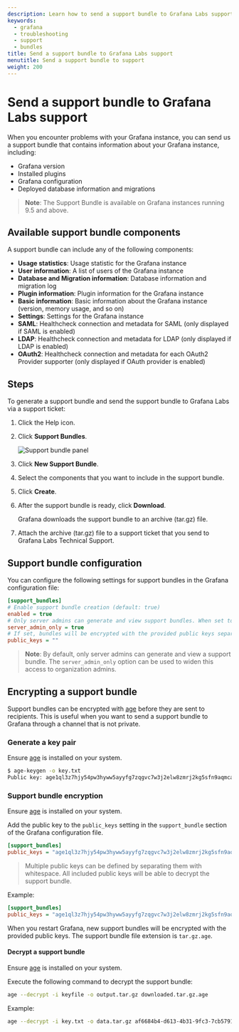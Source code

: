```yaml
---
description: Learn how to send a support bundle to Grafana Labs support for troubleshooting
keywords:
  - grafana
  - troubleshooting
  - support
  - bundles
title: Send a support bundle to Grafana Labs support
menutitle: Send a support bundle to support
weight: 200
---
```


# Send a support bundle to Grafana Labs support

When you encounter problems with your Grafana instance, you can send us a support bundle that contains information about your Grafana instance, including:

- Grafana version
- Installed plugins
- Grafana configuration
- Deployed database information and migrations

> **Note**: The Support Bundle is available on Grafana instances running 9.5 and above.

## Available support bundle components

A support bundle can include any of the following components:

- **Usage statistics**: Usage statistic for the Grafana instance
- **User information**: A list of users of the Grafana instance
- **Database and Migration information**: Database information and migration log
- **Plugin information**: Plugin information for the Grafana instance
- **Basic information**: Basic information about the Grafana instance (version, memory usage, and so on)
- **Settings**: Settings for the Grafana instance
- **SAML**: Healthcheck connection and metadata for SAML (only displayed if SAML is enabled)
- **LDAP**: Healthcheck connection and metadata for LDAP (only displayed if LDAP is enabled)
- **OAuth2**: Healthcheck connection and metadata for each OAuth2 Provider supporter (only displayed if OAuth provider is enabled)

## Steps

To generate a support bundle and send the support bundle to Grafana Labs via a support ticket:

1. Click the Help icon.

1. Click **Support Bundles**.

   ![Support bundle panel](/static/img/docs/troubleshooting/support-bundle.png)

1. Click **New Support Bundle**.

1. Select the components that you want to include in the support bundle.

1. Click **Create**.

1. After the support bundle is ready, click **Download**.

   Grafana downloads the support bundle to an archive (tar.gz) file.

1. Attach the archive (tar.gz) file to a support ticket that you send to Grafana Labs Technical Support.

## Support bundle configuration

You can configure the following settings for support bundles in the Grafana configuration file:

```ini
[support_bundles]
# Enable support bundle creation (default: true)
enabled = true
# Only server admins can generate and view support bundles. When set to false, organization admins can generate and view support bundles (default: true)
server_admin_only = true
# If set, bundles will be encrypted with the provided public keys separated by whitespace
public_keys = ""
```

> **Note**: By default, only server admins can generate and view a support bundle. The `server_admin_only` option can be used to widen this access to organization admins. 

## Encrypting a support bundle

Support bundles can be encrypted with [age](age-encryption.org) before they are sent to
recipients. This is useful when you want to send a support bundle to Grafana through a
channel that is not private.

### Generate a key pair

Ensure [age](https://github.com/FiloSottile/age#installation) is installed on your system.

```bash
$ age-keygen -o key.txt
Public key: age1ql3z7hjy54pw3hyww5ayyfg7zqgvc7w3j2elw8zmrj2kg5sfn9aqmcac8p
```

### Support bundle encryption

Ensure [age](https://github.com/FiloSottile/age#installation) is installed on your system.

Add the public key to the `public_keys` setting in the `support_bundle` section of the Grafana configuration file.

```ini
[support_bundles]
public_keys = "age1ql3z7hjy54pw3hyww5ayyfg7zqgvc7w3j2elw8zmrj2kg5sfn9aqmcac8p"
```

> Multiple public keys can be defined by separating them with whitespace.
> All included public keys will be able to decrypt the support bundle.

Example:

```ini
[support_bundles]
public_keys = "age1ql3z7hjy54pw3hyww5ayyfg7zqgvc7w3j2elw8zmrj2kg5sfn9aqmcac8p age1yu8vzu554pv3klw46yhdv4raz36k5w3vy30lpxn46923lqngudyqvxacer"
```

When you restart Grafana, new support bundles will be encrypted with the provided
public keys. The support bundle file extension is `tar.gz.age`.

#### Decrypt a support bundle

Ensure [age](https://github.com/FiloSottile/age#installation) is installed on your system.

Execute the following command to decrypt the support bundle:

```bash
age --decrypt -i keyfile -o output.tar.gz downloaded.tar.gz.age
```

Example:

```bash
age --decrypt -i key.txt -o data.tar.gz af6684b4-d613-4b31-9fc3-7cb579199bea.tar.gz.age
```
